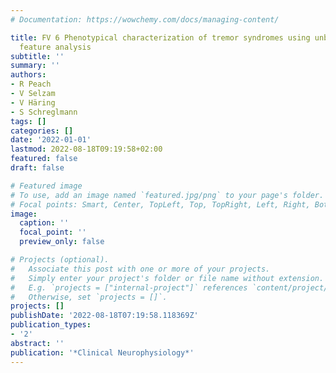 ```yaml
---
# Documentation: https://wowchemy.com/docs/managing-content/

title: FV 6 Phenotypical characterization of tremor syndromes using unbiased time-series
  feature analysis
subtitle: ''
summary: ''
authors:
- R Peach
- V Selzam
- V Häring
- S Schreglmann
tags: []
categories: []
date: '2022-01-01'
lastmod: 2022-08-18T09:19:58+02:00
featured: false
draft: false

# Featured image
# To use, add an image named `featured.jpg/png` to your page's folder.
# Focal points: Smart, Center, TopLeft, Top, TopRight, Left, Right, BottomLeft, Bottom, BottomRight.
image:
  caption: ''
  focal_point: ''
  preview_only: false

# Projects (optional).
#   Associate this post with one or more of your projects.
#   Simply enter your project's folder or file name without extension.
#   E.g. `projects = ["internal-project"]` references `content/project/deep-learning/index.md`.
#   Otherwise, set `projects = []`.
projects: []
publishDate: '2022-08-18T07:19:58.118369Z'
publication_types:
- '2'
abstract: ''
publication: '*Clinical Neurophysiology*'
---
```

